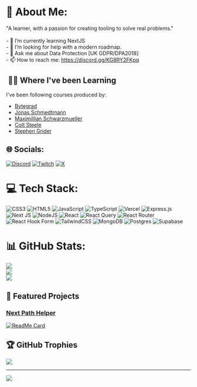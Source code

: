 # 💫 About Me:

"A learner, with a passion for creating tooling to solve real problems."<br><br>- 🌱 I’m currently learning NextJS<br>- 🤔 I’m looking for help with a modern roadmap.<br>- 💬 Ask me about Data Protection [UK GDPR/DPA2018]<br>- 📫 How to reach me: https://discord.gg/KG8RY2FKpq<br>

##  👨‍🎓 Where I've been Learning

I've been following courses produced by:

- [Bytegrad](https://github.com/ByteGrad)
- [Jonas Schmedtmann](https://github.com/jonasschmedtmann)
- [Maximillian Schwarzmueller](https://github.com/mschwarzmueller)
- [Colt Steele](https://github.com/Colt)
- [Stephen Grider](https://github.com/StephenGrider)

## 🌐 Socials:

[![Discord](https://img.shields.io/badge/Discord-%237289DA.svg?logo=discord&logoColor=white)](https://discord.gg/KG8RY2FKpq) [![Twitch](https://img.shields.io/badge/Twitch-%239146FF.svg?logo=Twitch&logoColor=white)](https://twitch.tv/PapayaDev) [![X](https://img.shields.io/badge/X-black.svg?logo=X&logoColor=white)](https://x.com/LeonLonsdale)

# 💻 Tech Stack:

![CSS3](https://img.shields.io/badge/css3-%231572B6.svg?style=flat&logo=css3&logoColor=white) ![HTML5](https://img.shields.io/badge/html5-%23E34F26.svg?style=flat&logo=html5&logoColor=white) ![JavaScript](https://img.shields.io/badge/javascript-%23323330.svg?style=flat&logo=javascript&logoColor=%23F7DF1E) ![TypeScript](https://img.shields.io/badge/typescript-%23007ACC.svg?style=flat&logo=typescript&logoColor=white) ![Vercel](https://img.shields.io/badge/vercel-%23000000.svg?style=flat&logo=vercel&logoColor=white) ![Express.js](https://img.shields.io/badge/express.js-%23404d59.svg?style=flat&logo=express&logoColor=%2361DAFB) ![Next JS](https://img.shields.io/badge/Next-black?style=flat&logo=next.js&logoColor=white) ![NodeJS](https://img.shields.io/badge/node.js-6DA55F?style=flat&logo=node.js&logoColor=white) ![React](https://img.shields.io/badge/react-%2320232a.svg?style=flat&logo=react&logoColor=%2361DAFB) ![React Query](https://img.shields.io/badge/-React%20Query-FF4154?style=flat&logo=react%20query&logoColor=white) ![React Router](https://img.shields.io/badge/React_Router-CA4245?style=flat&logo=react-router&logoColor=white) ![React Hook Form](https://img.shields.io/badge/React%20Hook%20Form-%23EC5990.svg?style=flat&logo=reacthookform&logoColor=white) ![TailwindCSS](https://img.shields.io/badge/tailwindcss-%2338B2AC.svg?style=flat&logo=tailwind-css&logoColor=white) ![MongoDB](https://img.shields.io/badge/MongoDB-%234ea94b.svg?style=flat&logo=mongodb&logoColor=white) ![Postgres](https://img.shields.io/badge/postgres-%23316192.svg?style=flat&logo=postgresql&logoColor=white) ![Supabase](https://img.shields.io/badge/Supabase-3ECF8E?style=flat&logo=supabase&logoColor=white)

# 📊 GitHub Stats:

![](https://github-readme-stats.vercel.app/api?username=LeonLonsdale&theme=tokyonight&hide_border=false&include_all_commits=true&count_private=true)<br/>
![](https://github-readme-streak-stats.herokuapp.com/?user=LeonLonsdale&theme=tokyonight&hide_border=false)<br/>
![](https://github-readme-stats.vercel.app/api/top-langs/?username=LeonLonsdale&theme=tokyonight&hide_border=false&include_all_commits=true&count_private=true&layout=compact)

## 📂 Featured Projects

### [Next Path Helper](https://github.com/LeonLonsdale/next-path-helper)

[![ReadMe Card](https://github-readme-stats.vercel.app/api/pin/?username=LeonLonsdale&repo=next-path-helper&theme=tokyonight)](https://github.com/LeonLonsdale/next-path-helper)

## 🏆 GitHub Trophies

![](https://github-profile-trophy.vercel.app/?username=LeonLonsdale&theme=tokyonight&no-frame=false&no-bg=false&margin-w=4)

---

[![](https://visitcount.itsvg.in/api?id=LeonLonsdale&icon=2&color=0)](https://visitcount.itsvg.in)

<!-- Proudly created with GPRM ( https://gprm.itsvg.in ) -->
